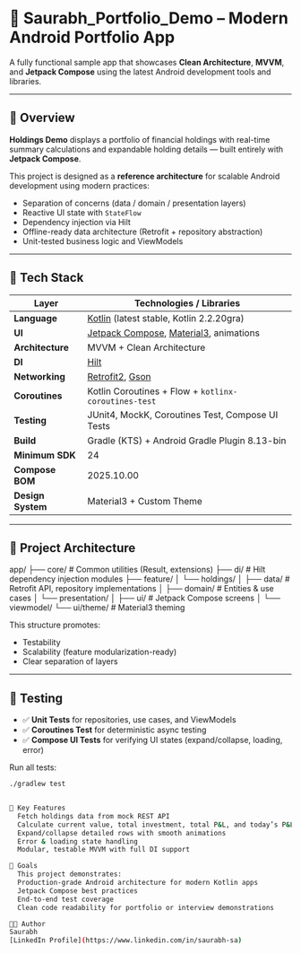 # 💼 Saurabh_Portfolio_Demo – Modern Android Portfolio App

A fully functional sample app that showcases **Clean Architecture**, **MVVM**, and **Jetpack Compose** using the latest Android development tools and libraries.

---

## 🚀 Overview

**Holdings Demo** displays a portfolio of financial holdings with real-time summary calculations and expandable holding details — built entirely with **Jetpack Compose**.

This project is designed as a **reference architecture** for scalable Android development using modern practices:
- Separation of concerns (data / domain / presentation layers)
- Reactive UI state with `StateFlow`
- Dependency injection via Hilt
- Offline-ready data architecture (Retrofit + repository abstraction)
- Unit-tested business logic and ViewModels

---

## 🧰 Tech Stack

| Layer | Technologies / Libraries |
|-------|---------------------------|
| **Language** | [Kotlin](https://kotlinlang.org/) (latest stable, Kotlin 2.2.20gra) |
| **UI** | [Jetpack Compose](https://developer.android.com/jetpack/compose), [Material3](https://m3.material.io/), animations |
| **Architecture** | MVVM + Clean Architecture |
| **DI** | [Hilt](https://developer.android.com/training/dependency-injection/hilt-android) |
| **Networking** | [Retrofit2](https://square.github.io/retrofit/), [Gson](https://github.com/google/gson) |
| **Coroutines** | Kotlin Coroutines + Flow + `kotlinx-coroutines-test` |
| **Testing** | JUnit4, MockK, Coroutines Test, Compose UI Tests |
| **Build** | Gradle (KTS) + Android Gradle Plugin 8.13-bin |
| **Minimum SDK** | 24 |
| **Compose BOM** | 2025.10.00 |
| **Design System** | Material3 + Custom Theme |

---

## 🧩 Project Architecture
app/
├── core/ # Common utilities (Result, extensions)
├── di/ # Hilt dependency injection modules
├── feature/
│ └── holdings/
│ ├── data/ # Retrofit API, repository implementations
│ ├── domain/ # Entities & use cases
│ └── presentation/
│ ├── ui/ # Jetpack Compose screens
│ └── viewmodel/
└── ui/theme/ # Material3 theming

This structure promotes:
- Testability
- Scalability (feature modularization-ready)
- Clear separation of layers

---

## 🧪 Testing

- ✅ **Unit Tests** for repositories, use cases, and ViewModels  
- ✅ **Coroutines Test** for deterministic async testing  
- ✅ **Compose UI Tests** for verifying UI states (expand/collapse, loading, error)  

Run all tests:
```bash
./gradlew test


🧭 Key Features
  Fetch holdings data from mock REST API
  Calculate current value, total investment, total P&L, and today’s P&L
  Expand/collapse detailed rows with smooth animations
  Error & loading state handling
  Modular, testable MVVM with full DI support

🎯 Goals
  This project demonstrates:
  Production-grade Android architecture for modern Kotlin apps
  Jetpack Compose best practices
  End-to-end test coverage
  Clean code readability for portfolio or interview demonstrations

🧑‍💻 Author
Saurabh
[LinkedIn Profile](https://www.linkedin.com/in/saurabh-sa)
